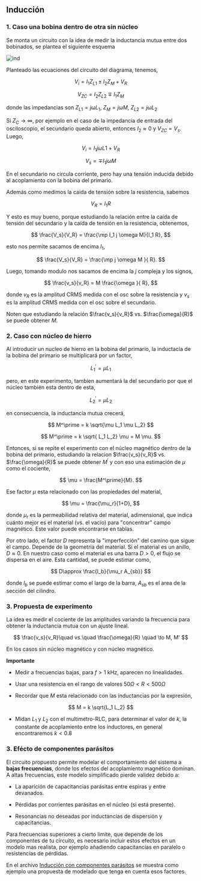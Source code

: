 ## Inducción



### 1. Caso una bobina dentro de otra sin núcleo


Se monta un circuito con la idea de medir la inductancia mutua entre dos bobinados, se plantea el siguiente esquema


<!-- ![circ1](images/circ1.jpg) -->
![ind](https://drive.google.com/uc?export=download&id=13CoH1ty3FnIpmvV0SccMEepn54hglemV)



Planteado las ecuaciones del circuito del diagrama, tenemos,

$$
V_i = I_1 Z_{L1} \pm I_2 Z_M+ V_R
$$

$$
V_{ZC} = I_2 Z_{L2} \mp I_1 Z_M
$$

donde las impedancias son $Z_{L1}=j\omega L_1$, $Z_M=j \omega M$, $Z_{L2}=j \omega L_2$

Si $Z_C\to \infty$, por ejemplo en el caso de la impedancia de entrada del osciloscopio, el secundario queda abierto, entonces $I_2 \approx 0$ y $V_{ZC}=V_s$. Luego,

$$
V_i = I_1 j \omega L1 + V_R
$$

$$
V_{s} = \mp I_1 j \omega M
$$

En el secundario no circula corriente, pero hay una tensión inducida debido al acoplamiento con la bobina del primario.

Además como medimos la caida de tensión sobre la resistencia, sabemos

$$
V_R = I_1 R
$$

Y esto es muy bueno, porque estudiando la relación entre la caída de tensión del secundario y la caída de tensión en la resistencia, obtenemos,


$$
\frac{V_s}{V_R} = \frac{\mp I_1 j \omega M}{I_1 R},
$$

esto nos permite sacamos de encima $I_1$,

$$
 \frac{V_s}{V_R} = \frac{\mp j \omega M }{ R}.
$$

Luego, tomando modulo nos sacamos de encima la $j$ compleja y los signos, 

$$
 \frac{v_s}{v_R} = M \frac{\omega }{ R},
$$

donde $v_R$ es la amplitud CRMS medida con el osc sobre la resistencia y $v_s$ es la amplitud CRMS medida con el osc sobre el secundario. 

Noten que estudiando la relación $\frac{v_s}{v_R}$ vs. $\frac{\omega}{R}$ se puede obtener $M$.


### 2. Caso con núcleo de hierro

Al introducir un nucleo de hierro en la bobina del primario, la inductacia de la bobina del primario se multiplicará por un factor,

$$
L_1^\prime = \mu L_1 
$$

pero, en este experimento, tambien aumentará la del secundario por que el núcleo también esta dentro de esta, 

$$
L_2^\prime = \mu L_2 
$$

en consecuencia, la inductancia mutua crecerá,

$$
M^\prime = k \sqrt{\mu L_1 \mu L_2}
$$

$$
M^\prime = k \sqrt{ L_1 L_2} \mu  = M \mu.
$$

Entonces, si se repite el experimento con el núcleo magnético dentro de la bobina del primario, estudiando la relacion $\frac{v_s}{v_R}$ vs. $\frac{\omega}{R}$ se puede obtener $M^\prime$ y con eso una estimación de $\mu$ como el cociente,

$$
\mu = \frac{M^\prime}{M}.
$$


Ese factor $\mu$ esta relacionado con las propiedades del material,

$$
\mu = \frac{\mu_r}{1+D},
$$

donde $\mu_r$ es la permeabilidad relativa del material, adimensional, que indica cuánto mejor es el material (vs. el vacío) para "concentrar" campo magnético. Este valor puede encontrarse en tablas.

Por otro lado, el factor $D$ representa la "imperfección" del camino que sigue el campo. Depende de la geometria del material. Si el material es un anillo, $D \approx 0$. En nuestro caso como el material es una barra $D>0$, el flujo se dispersa en el aire. Esta cantidad, se puede estimar como,

$$
D\approx \frac{l_b}{\mu_r A_{sb}}
$$

donde $l_b$ se puede estimar como el largo de la barra, $A_{sb}$ es el area de la sección del cilindro.


### 3. Propuesta de experimento

La idea es medir el cociente de las amplitudes variando la frecuencia para obtener la inductancia mutua con un ajuste lineal.

$$
\frac{v_s}{v_R}\quad vs.\quad \frac{\omega}{R} \quad \to M, M'
$$

En los casos sin núcleo magnético y con núcleo magnético.

**Importante**

- Medir a frecuencias bajas, para $f>1$ kHz, aparecen no linealidades.

- Usar una resistencia en el rango de valores $50\Omega<R<500\Omega$

- Recordar que $M$ esta relacionado con las inductancias por la expresión,

$$
M = k \sqrt{L_1 L_2}
$$

- Midan $L_1$ y $L_2$ con el multimetro-RLC, para determinar el valor de $k$, la constante de acoplamiento entre los inductores, en general encontraremos $k<0.8$




### 3. Efécto de componentes parásitos


El circuito propuesto permite modelar el comportamiento del sistema a **bajas frecuencias**, donde los efectos del acoplamiento magnético dominan. A altas frecuencias, este modelo simplificado pierde validez debido a:

- La aparición de capacitancias parásitas entre espiras y entre devanados.

- Pérdidas por corrientes parásitas en el núcleo (si está presente).

- Resonancias no deseadas por inductancias de dispersión y capacitancias.

Para frecuencias superiores a cierto limite, que depende de los componentes de tu circuito, es necesario incluir estos efectos en un modelo mas realista, por ejemplo añadiendo capacitancias en paralelo o resistencias de pérdidas. 

En el archivo [Inducción con componentes parásitos](2-%20Induccion%20con%20componentes%20parasitos.md) se muestra como ejemplo una propuesta de modelado que tenga en cuenta esos factores. 